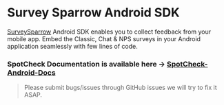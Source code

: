 # Survey Sparrow Android SDK

[SurveySparrow](https:://surveysparrow.com) Android SDK enables you to collect feedback from your mobile app. Embed the Classic, Chat & NPS surveys in your Android application seamlessly with few lines of code.

### SpotCheck Documentation is available here -> [SpotCheck-Android-Docs]([https:://surveysparrow.com](https://surveysparrow.gitbook.io/spotchecks/how-to-use-spotchecks/mobile-spotcheck/android))

> Please submit bugs/issues through GitHub issues we will try to fix it ASAP.
